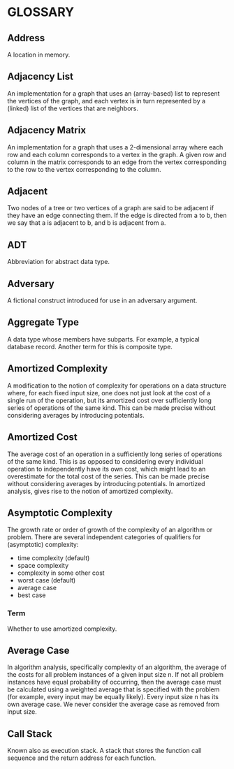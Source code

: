 # GLOSSARY

## Address
A location in memory.

## Adjacency List
An implementation for a graph that uses an (array-based) list to represent the vertices of the graph, and each vertex is in turn represented by a (linked) list of the vertices that are neighbors.

## Adjacency Matrix
An implementation for a graph that uses a 2-dimensional array where each row and each column corresponds to a vertex in the graph. A given row and column in the matrix corresponds to an edge from the vertex corresponding to the row to the vertex corresponding to the column.

## Adjacent
Two nodes of a tree or two vertices of a graph are said to be adjacent if they have an edge connecting them. If the edge is directed from a to b, then we say that a is adjacent to b, and b is adjacent from a.

## ADT
Abbreviation for abstract data type.

## Adversary
A fictional construct introduced for use in an adversary argument.

## Aggregate Type
A data type whose members have subparts. For example, a typical database record. Another term for this is composite type.

## Amortized Complexity
A modification to the notion of complexity for operations on a data structure where, for each fixed input size, one does not just look at the cost of a single run of the operation, but its amortized cost over sufficiently long series of operations of the same kind. This can be made precise without considering averages by introducing potentials.

## Amortized Cost
The average cost of an operation in a sufficiently long series of operations of the same kind. This is as opposed to considering every individual operation to independently have its own cost, which might lead to an overestimate for the total cost of the series. This can be made precise without considering averages by introducing potentials. In amortized analysis, gives rise to the notion of amortized complexity.

## Asymptotic Complexity
The growth rate or order of growth of the complexity of an algorithm or problem. There are several independent categories of qualifiers for (asymptotic) complexity:

- time complexity (default)
- space complexity
- complexity in some other cost
- worst case (default)
- average case
- best case

### Term
Whether to use amortized complexity.

## Average Case
In algorithm analysis, specifically complexity of an algorithm, the average of the costs for all problem instances of a given input size n. If not all problem instances have equal probability of occurring, then the average case must be calculated using a weighted average that is specified with the problem (for example, every input may be equally likely). Every input size n has its own average case. We never consider the average case as removed from input size.

## Call Stack
Known also as execution stack. A stack that stores the function call sequence and the return address for each function.